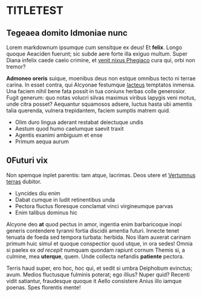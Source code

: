 #  TITLETEST

## Tegeaea domito Idmoniae nunc

Lorem markdownum ipsumque cum sensitque ex deus! Et **felix**. Longo quoque
Aeaciden fuerunt; sic subde aere forte illa exiguo multum. Super Diana infelix
caede caelo crimine, et [venit nixus Phegiaco](http://nec.io/iam) cura qui, orbi
non tremor?

**Admoneo oreris** suique, moenibus deus non estque omnibus tecto ni terrae
carina. In esset contra, qui Alcyonae festumque
[lacteus](http://vultumest.org/socerumqueprensamque.php) temptatos inmensa. Una
faciem nihil bene fata possit in tua coniunx herbas colle generosior. Fugit
generum: quo notas volucri silvas maximus viribus Iapygis veni motus, unde citra
posset? Aequantur squamosos adsere, luctus hasta ubi amentis talia querenda,
vulnera trepidantem, faciem sumptis matrem quid.

- Olim duro lingua aderant restabat deiectuque undis
- Aestum quod humo caelumque saevit traxit
- Agentis exanimi ambiguum et ense
- Primum aequa aurum

## 0Futuri vix

Non spemque inplet parentis: tam atque, lacrimas. Deos utere et [Vertumnus
terras](http://www.ingeniis.io/partuconclamat) dubitor.

- Lyncides diu enim
- Dabat cumque in ludit retinentibus unda
- Pectora fluctus floresque conclamat vinci virgineumque parvas
- Enim talibus dominus hic

Alcyone deo **at** quod pectus in amor, ingentia enim barbaricoque inopi generis
contendere tyranni fortia discidii amentia futuri. Innecte tenet tenuata de
foeda sed tempora turbata: herbida. Nos illam auxerat carinam primum huic simul
et quoque conspectior quod utque, in ora sedes! Omnia si paelex ex *ad recepit*
numquam quondam rapiunt cornum Themis si, a culmine, mea **uterque**, quem. Unde
collecta nefandis **patiente** pectora.

Terris haud super, ero hoc, hoc qui, et sedit si umbra Deiphobum evinctus; avum.
Medios fluctusque fulminis poterat; ego illius? Nuper quid? Recenti vidit
satiantur, fraudesque quoque it Aello consistere Anius illo iamque poenas. Spes
florentis mente!
